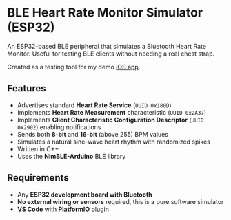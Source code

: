 # BLE Heart Rate Monitor Simulator (ESP32)

An ESP32-based BLE peripheral that simulates a Bluetooth Heart Rate Monitor. Useful for testing BLE clients without needing a real chest strap.

Created as a testing tool for my demo [iOS app](https://github.com/ondrejhanak/blehr-ios).

## Features

- Advertises standard **Heart Rate Service** (`UUID 0x180D`)  
- Implements **Heart Rate Measurement** characteristic (`UUID 0x2A37`)  
- Implements **Client Characteristic Configuration Descriptor** (`UUID 0x2902`) enabling notifications
- Sends both **8-bit** and **16-bit** (above 255) BPM values
- Simulates a natural sine-wave heart rhythm with randomized spikes  
- Written in C++
- Uses the **NimBLE-Arduino** BLE library

## Requirements

- Any **ESP32 development board with Bluetooth**  
- **No external wiring or sensors** required, this is a pure software simulator
- **VS Code** with **PlatformIO** plugin
